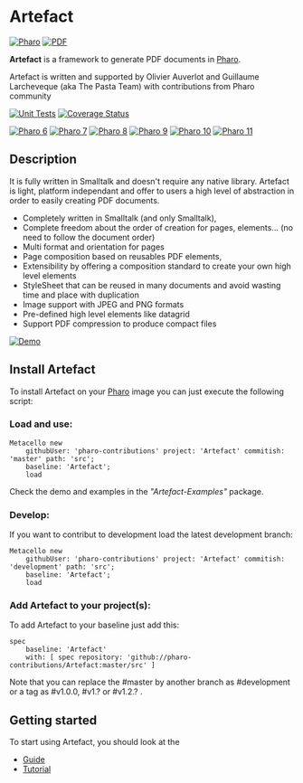 # Artefact
[![Pharo](https://img.shields.io/static/v1?style=for-the-badge&message=Pharo&color=3297d4&logo=Harbor&logoColor=FFFFFF&label=)](https://www.pharo.org) 
[![PDF](https://img.shields.io/static/v1?style=for-the-badge&message=PDF&color=044a64&logo=PDF&logoColor=FFFFFF&label=)]([https://www.sqlite.org](https://en.wikipedia.org/wiki/PDF))

**Artefact** is a framework to generate PDF documents in [Pharo](https://www.pharo.org).

Artefact is written and supported by Olivier Auverlot and Guillaume Larcheveque (aka The Pasta Team) with contributions from Pharo community

[![Unit Tests](https://github.com/pharo-contributions/Artefact/workflows/Build/badge.svg?branch=master)](https://github.com/pharo-contributions/Artefact/actions?query=workflow%3ABuild)
[![Coverage Status](https://codecov.io/github/pharo-contributions/Artefact/coverage.svg?branch=master)](https://codecov.io/gh/pharo-contributions/Artefact/branch/master)

[![Pharo 6](https://img.shields.io/badge/Pharo-6.0-%23aac9ff.svg)](https://pharo.org/download)
[![Pharo 7](https://img.shields.io/badge/Pharo-7.0-%23aac9ff.svg)](https://pharo.org/download)
[![Pharo 8](https://img.shields.io/badge/Pharo-8.0-%23aac9ff.svg)](https://pharo.org/download)
[![Pharo 9](https://img.shields.io/badge/Pharo-9.0-%23aac9ff.svg)](https://pharo.org/download)
[![Pharo 10](https://img.shields.io/badge/Pharo-10-%23aac9ff.svg)](https://pharo.org/download)
[![Pharo 11](https://img.shields.io/badge/Pharo-11-%23aac9ff.svg)](https://pharo.org/download)

## Description

It is fully written in Smalltalk and doesn't require any native library. Artefact is light, platform independant and offer to users a high level of abstraction in order to easily creating PDF documents.

- Completely written in Smalltalk (and only Smalltalk),
- Complete freedom about the order of creation for pages, elements... (no need to follow the document order)
- Multi format and orientation for pages
- Page composition based on reusables PDF elements,
- Extensibility by offering a composition standard to create your own high level elements
- StyleSheet that can be reused in many documents and avoid wasting time and place with duplication
- Image support with JPEG and PNG formats
- Pre-defined high level elements like datagrid
- Support PDF compression to produce compact files

[![Demo](https://img.youtube.com/vi/Jc_Z_YnW2uM/0.jpg)](https://www.youtube.com/watch?v=Jc_Z_YnW2uM)

## Install Artefact 

To install Artefact on your [Pharo](https://www.pharo.org) image you can just execute the following script:

### Load and use:
```Smalltalk
Metacello new
	githubUser: 'pharo-contributions' project: 'Artefact' commitish: 'master' path: 'src';
	baseline: 'Artefact';
	load
```
Check the demo and examples in the *"Artefact-Examples"* package.

### Develop:

If you want to contribut to development load the latest development branch:

```Smalltalk
Metacello new
	githubUser: 'pharo-contributions' project: 'Artefact' commitish: 'development' path: 'src';
	baseline: 'Artefact';
	load
```

### Add Artefact to your project(s):

To add Artefact to your baseline just add this:

```Smalltalk
spec
	baseline: 'Artefact'
	with: [ spec repository: 'github://pharo-contributions/Artefact:master/src' ]
```

Note that you can replace the #master by another branch as #development or a tag as #v1.0.0, #v1.? or #v1.2.? .

## Getting started

To start using Artefact, you should look at the

- [Guide](./docs/Guide.md)
- [Tutorial](./docs/Tutorial.md)
